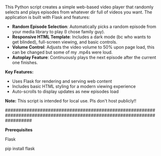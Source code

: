 This Python script creates a simple web-based video player that randomly
selects and plays episodes from whatever dir full of videos you want. The application is built with
Flask and features:

- **Random Episode Selection**: Automatically picks a random episode from
your media library to play (I chose family guy).
- **Responsive HTML Template**: Includes a dark mode (bc who wants to get blinded), full-screen
viewing, and basic controls.
- **Volume Control**: Adjusts the video volume to 50% upon page load, this can be changed but some of my .mp4s were loud.
- **Autoplay Feature**: Continuously plays the next episode after the current
one finishes.

**Key Features:**
- Uses Flask for rendering and serving web content
- Includes basic HTML styling for a modern viewing experience
- Auto-scrolls to display updates as new episodes load

**Note:** This script is intended for local use. Pls don't host publicly!!

##########################################################################################################################

**Prerequisites**

  Flask

pip install flask

  
